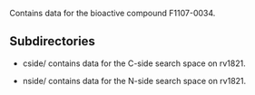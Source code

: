 Contains data for the bioactive compound F1107-0034.

## Subdirectories

- cside/ contains data for the C-side search space on rv1821.

- nside/ contains data for the N-side search space on rv1821.


